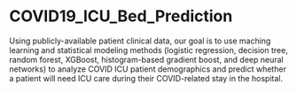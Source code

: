 # COVID19_ICU_Bed_Prediction
Using publicly-available patient clinical data, our goal is to use maching learning and statistical modeling methods (logistic regression, decision tree, random forest, XGBoost, histogram-based gradient boost, and deep neural networks) to analyze COVID ICU patient demographics and predict whether a patient will need ICU care during their COVID-related stay in the hospital.

